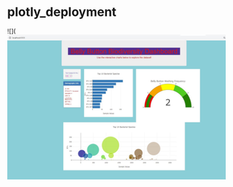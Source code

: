 # plotly_deployment

![](![](https://github.com/DanMarks12/plotly_deployment/blob/main/Final_Project_Localhost.JPG)
